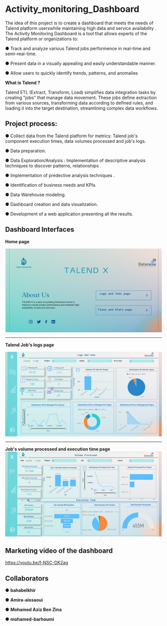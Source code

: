 # Activity_monitoring_Dashboard
The idea of this project is to create a dashboard that meets the needs of Talend platform userswhile maintaining high data and service availability
. The Activity Monitoring Dashboard is a tool that allows experts of the Talend platform or organizations to:

● Track and analyze various Talend jobs performence in real-time and semi-real-time.

● Present data in a visually appealing and easily understandable manner.

● Allow users to quickly identify trends, patterns, and anomalies

**What is Talend  ?**

Talend ETL (Extract, Transform, Load) simplifies data integration tasks by creating "jobs" that manage data movement. These jobs define extraction from various sources, transforming data according to defined rules, and loading it into the target destination, streamlining complex data workflows.



## Project process:
● Collect data from the Talend platform for metrics: Talend job's component execution times, data volumes processed and job's logs.

● Data preparation.

● Data Exploration/Analysis : Implementation of descriptive analysis techniques to discover patterns, relationships .

● Implementation of predective analysis techniques .


● Identification of business needs and KPIs.

● Data Warehouse modeling.

● Dashboard creation and data visualization.

● Development of a web application presenting all the results.


## Dashboard Interfaces

**Home page**

 <img src="Images/home page interface.png" alt="home page interface">

 <hr class="description-divider">

 **Talend Job's logs page**

  <img src="Images/logs interface.png" alt="logs interface">
   <hr class="description-divider">

   **Job's volume processed and execution time page**
    <img src="Images/execution and volume interface.png" alt="Images/execution and volume interface">


##  Marketing video of the dashboard  
 https://youtu.be/f-NSC-DK2ag

 ##  Collaborators
 ●  **bahabelkhir**

 ●  **Amira-aissaoui**

 ●  **Mohamed Aziz Ben Zina**

 ●  **mohamed-barhoumi**






 
  


























